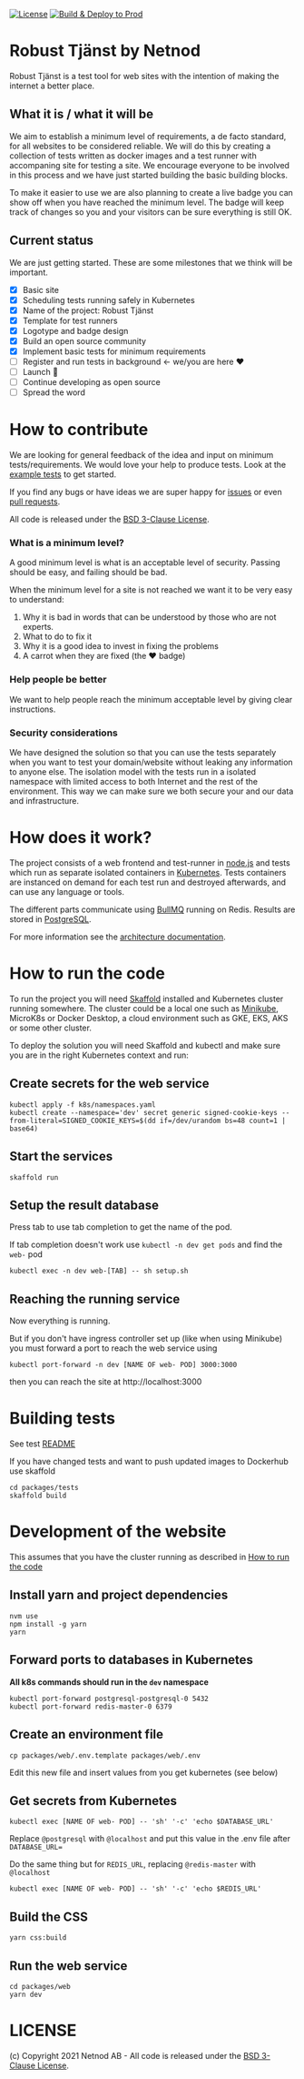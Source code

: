 [![License](https://img.shields.io/badge/License-BSD%203--Clause-blue.svg)](https://opensource.org/licenses/BSD-3-Clause)
[![Build & Deploy to Prod](https://github.com/Netnod/robust-tjanst/actions/workflows/build-deploy.yaml/badge.svg)](https://github.com/Netnod/robust-tjanst/actions/workflows/build-deploy.yaml)

# Robust Tjänst by Netnod

Robust Tjänst is a test tool for web sites with the intention of making the internet a better place.

## What it is / what it will be

We aim to establish a minimum level of requirements, a de facto standard, for all websites to be considered reliable. We will do this by creating a collection of tests written as docker images and a test runner with accompaning site for testing a site. We encourage everyone to be involved in this process and we have just started building the basic building blocks.

To make it easier to use we are also planning to create a live badge you can show off when you have reached the minimum level. The badge will keep track of changes so you and your visitors can be sure everything is still OK.

## Current status

We are just getting started. These are some milestones that we think will be important. 

- [x] Basic site 
- [x] Scheduling tests running safely in Kubernetes
- [x] Name of the project: Robust Tjänst
- [x] Template for test runners
- [x] Logotype and badge design
- [x] Build an open source community 
- [x] Implement basic tests for minimum requirements
- [ ] Register and run tests in background <- we/you are here ❤️
- [ ] Launch 🎉
- [ ] Continue developing as open source
- [ ] Spread the word

# How to contribute

We are looking for general feedback of the idea and input on minimum tests/requirements. We would love your help to produce tests. Look at the [example tests](packages/tests/tests) to get started.

If you find any bugs or have ideas we are super happy for [issues](https://github.com/Netnod/robust-tjanst/issues) or even [pull requests](https://github.com/Netnod/robust-tjanst/pulls).

All code is released under the [BSD 3-Clause License](LICENSE).
   
### What is a minimum level?

A good minimum level is what is an acceptable level of security. Passing should be easy, and failing should be bad.

When the minimum level for a site is not reached we want it to be very easy to understand:

  1. Why it is bad in words that can be understood by those who are not experts.
  2. What to do to fix it
  3. Why it is a good idea to invest in fixing the problems
  4. A carrot when they are fixed (the ❤️ badge)

### Help people be better
We want to help people reach the minimum acceptable level by giving clear instructions.

### Security considerations

We have designed the solution so that you can use the tests separately when you want to test your domain/website without leaking any information to anyone else. The isolation model with the tests run in a isolated namespace with limited access to both Internet and the rest of the environment. This way we can make sure we both secure your and our data and infrastructure.

# How does it work?

The project consists of a web frontend and test-runner in [node.js](https://nodejs.org) and tests which run as separate isolated containers in [Kubernetes](https://kubernetes.io). Tests containers are instanced on demand for each test run and destroyed afterwards, and can use any language or tools.

The different parts communicate using [BullMQ](https://github.com/taskforcesh/bullmq) running on Redis. Results are stored in [PostgreSQL](https://www.postgresql.org).

For more information see the [architecture documentation](architecture.md).

# How to run the code

To run the project you will need [Skaffold](https://skaffold.dev) installed and Kubernetes cluster running somewhere. The cluster could be a local one such as [Minikube](https://minikube.sigs.k8s.io), MicroK8s or Docker Desktop, a cloud environment such as GKE, EKS, AKS or some other cluster.

To deploy the solution you will need Skaffold and kubectl
 and make sure you are in the right Kubernetes context and run:

## Create secrets for the web service
    kubectl apply -f k8s/namespaces.yaml
    kubectl create --namespace='dev' secret generic signed-cookie-keys --from-literal=SIGNED_COOKIE_KEYS=$(dd if=/dev/urandom bs=48 count=1 | base64)

## Start the services
    skaffold run

## Setup the result database
Press tab to use tab completion to get the name of the pod.

If tab completion doesn't work use `kubectl -n dev get pods` and find the `web-` pod

    kubectl exec -n dev web-[TAB] -- sh setup.sh


## Reaching the running service
Now everything is running.

But if you don't have ingress controller set up (like when using Minikube) you must forward a port to reach the web service using

    kubectl port-forward -n dev [NAME OF web- POD] 3000:3000

then you can reach the site at http://localhost:3000

# Building tests
See test [README](/packages/tests/tests/README.md)

If you have changed tests and want to push updated images to Dockerhub use skaffold

    cd packages/tests
    skaffold build

# Development of the website
This assumes that you have the cluster running as described in [How to run the code](#How-to-run-the-code)

## Install yarn and project dependencies

    nvm use
    npm install -g yarn
    yarn

## Forward ports to databases in Kubernetes

__All k8s commands should run in the `dev` namespace__

    kubectl port-forward postgresql-postgresql-0 5432
    kubectl port-forward redis-master-0 6379

## Create an environment file

    cp packages/web/.env.template packages/web/.env

Edit this new file and insert values from you get kubernetes (see below)

## Get secrets from Kubernetes

    kubectl exec [NAME OF web- POD] -- 'sh' '-c' 'echo $DATABASE_URL'

Replace `@postgresql` with `@localhost` and put this value in the .env file after `DATABASE_URL=`

Do the same thing but for `REDIS_URL`, replacing `@redis-master` with `@localhost`

    kubectl exec [NAME OF web- POD] -- 'sh' '-c' 'echo $REDIS_URL'

## Build the CSS

    yarn css:build


## Run the web service

    cd packages/web
    yarn dev


# LICENSE

(c) Copyright 2021 Netnod AB - All code is released under the [BSD 3-Clause License](LICENSE).
